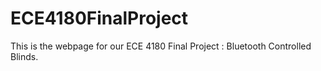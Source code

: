 # ECE4180FinalProject
This is the webpage for our ECE 4180 Final Project : Bluetooth Controlled Blinds.
